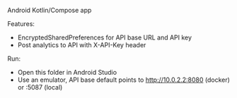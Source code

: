 Android Kotlin/Compose app

Features:
- EncryptedSharedPreferences for API base URL and API key
- Post analytics to API with X-API-Key header

Run:
- Open this folder in Android Studio
- Use an emulator, API base default points to http://10.0.2.2:8080 (docker) or :5087 (local)
